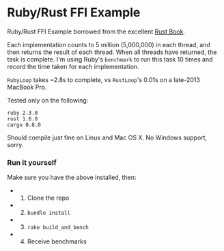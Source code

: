 # Ruby/Rust FFI Example

Ruby/Rust FFI Example borrowed from the excellent [Rust 
Book](https://doc.rust-lang.org/book/rust-inside-other-languages.html).

Each implementation counts to 5 million (5,000,000) in each thread, and then returns 
the result of each thread. When all threads have returned, the task is 
complete. I'm using Ruby's `benchmark` to run this task 10 times and 
record the time taken for each implementation.

`RubyLoop` takes ~2.8s to complete, vs `RustLoop`'s 0.01s on a late-2013 
MacBook Pro.

Tested only on the following:
```
ruby 2.3.0
rust 1.6.0
cargo 0.8.0
```

Should compile just fine on Linux and Mac OS X. No Windows support, 
sorry.

### Run it yourself
Make sure you have the above installed, then:
- 1. Clone the repo
- 2. `bundle install`
- 3. `rake build_and_bench`
- 4. Receive benchmarks
